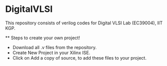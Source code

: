 # DigitalVLSI
This repository consists of verilog codes for Digital VLSI Lab (EC39004), IIT KGP.

** Steps to create your own project!

* Download all .v files from the repository.
* Create New Project in your Xilinx ISE.
* Click on Add a copy of source, to add these files to your project.
